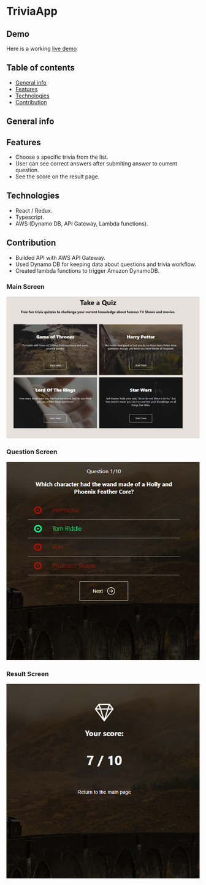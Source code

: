 # TriviaApp


## Demo
Here is a working <a href="#0">live demo</a>

## Table of contents
* [General info](#general-info)
* [Features](#features)
* [Technologies](#technologies)
* [Contribution](#contribution)

## General info

## Features
* Choose a specific trivia from the list.
* User can see correct answers after submiting answer to current question.
* See the score on the result page.

## Technologies

* React / Redux.
* Typescript.
* AWS (Dynamo DB, API Gateway, Lambda functions).

## Contribution

* Builded API with AWS API Gateway.
* Used Dynamo DB for keeping data about questions and trivia workflow.
* Created lambda functions to trigger Amazon DynamoDB. 

### Main Screen

![Main Screen](/image/main-screen.png)

### Question Screen

![Question Screen](/image/question-screen.png)

### Result Screen

![Question Screen](/image/score-screen.png)
